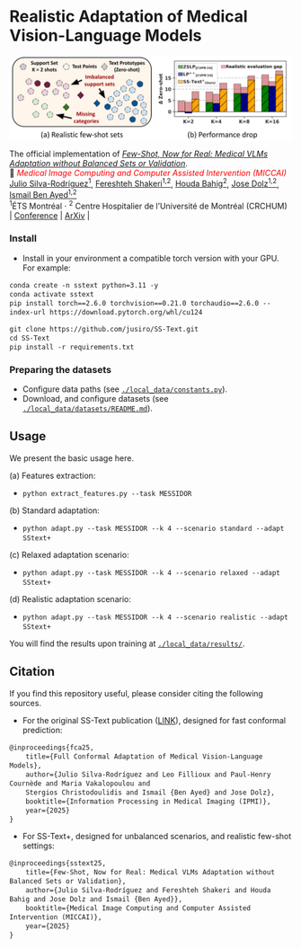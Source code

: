 
# Realistic Adaptation of Medical Vision-Language Models

<img src="./local_data/media/overview.svg" width = "750" alt="" align=center /> <br/>

The official implementation of [*Few-Shot, Now for Real: Medical VLMs Adaptation without Balanced Sets or Validation*](https://arxiv.org/abs/2506.17500).<br/>
📜 <span style="color:red">*Medical Image Computing and Computer Assisted Intervention (MICCAI)*</span> \
[Julio Silva-Rodríguez<sup>1</sup>](https://scholar.google.es/citations?user=1UMYgHMAAAAJ&hl),
[Fereshteh Shakeri<sup>1,2</sup>](https://scholar.google.com/citations?user=aRRqD9oAAAAJ&hl),
[Houda Bahig<sup>2</sup>](https://scholar.google.com/citations?user=fsNWVFwAAAAJ&hl),
[Jose Dolz<sup>1,2</sup>](https://scholar.google.es/citations?user=yHQIFFMAAAAJ&hl),
[Ismail Ben Ayed<sup>1,2</sup>](https://scholar.google.es/citations?user=29vyUccAAAAJ&hl) <br/>
<sup>1</sup>ÉTS Montréal ⋅ <sup>2</sup> Centre Hospitalier de l’Université de Montréal (CRCHUM)<br/>
| [Conference](https://arxiv.org/abs/2506.17500) | [ArXiv](https://arxiv.org/abs/2506.17500) |
<br/>


### Install

* Install in your environment a compatible torch version with your GPU. For example:

```
conda create -n sstext python=3.11 -y
conda activate sstext
pip install torch==2.6.0 torchvision==0.21.0 torchaudio==2.6.0 --index-url https://download.pytorch.org/whl/cu124
```

```
git clone https://github.com/jusiro/SS-Text.git
cd SS-Text
pip install -r requirements.txt
```

### Preparing the datasets
- Configure data paths (see [`./local_data/constants.py`](./local_data/constants.py)).
- Download, and configure datasets (see [`./local_data/datasets/README.md`](./local_data/datasets/README.md)).

## Usage
We present the basic usage here.

(a) Features extraction:
- `python extract_features.py --task MESSIDOR`

(b) Standard adaptation:
- `python adapt.py --task MESSIDOR --k 4 --scenario standard --adapt SStext+`

(c) Relaxed adaptation scenario:
- `python adapt.py --task MESSIDOR --k 4 --scenario relaxed --adapt SStext+`

(d) Realistic adaptation scenario:
- `python adapt.py --task MESSIDOR --k 4 --scenario realistic --adapt SStext+`

You will find the results upon training at [`./local_data/results/`](./local_data/results/).

## Citation

If you find this repository useful, please consider citing the following sources.

- For the original SS-Text publication ([LINK](https://github.com/jusiro/FCA)), designed for fast conformal prediction:
```
@inproceedings{fca25,
    title={Full Conformal Adaptation of Medical Vision-Language Models},
    author={Julio Silva-Rodríguez and Leo Fillioux and Paul-Henry Cournède and Maria Vakalopoulou and
    Stergios Christodoulidis and Ismail {Ben Ayed} and Jose Dolz},
    booktitle={Information Processing in Medical Imaging (IPMI)},
    year={2025}
}
```

- For SS-Text+, designed for unbalanced scenarios, and realistic few-shot settings:
```
@inproceedings{sstext25,
    title={Few-Shot, Now for Real: Medical VLMs Adaptation without Balanced Sets or Validation},
    author={Julio Silva-Rodríguez and Fereshteh Shakeri and Houda Bahig and Jose Dolz and Ismail {Ben Ayed}},
    booktitle={Medical Image Computing and Computer Assisted Intervention (MICCAI)},
    year={2025}
}
```



















